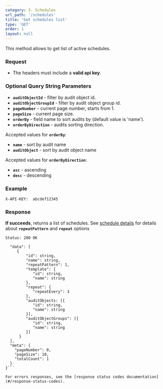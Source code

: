 ```yaml
---
category: 3. Schedules
url_path: '/schedules'
title: 'Get schedules list'
type: 'GET'
order: 1
layout: null
---
```


This method allows to get list of active schedules.

### Request
* The headers must include a **valid api key**.

### Optional Query String Parameters
* **`auditObjectId`** - filter by audit object id.
* **`auditObjectGroupId`** - filter by audit object group id.
* **`pageNumber`** - current page number, starts from 1.
* **`pageSize`** - current page size.
* **`orderBy`** - field name to sort audits by \(default value is 'name'\).
* **`orderByDirection`** - audits sorting direction.

Accepted values for **`orderBy`**:
* **`name`** - sort by audit name
* **`auditObject`** - sort by audit object name

Accepted values for **`orderByDirection`**:
* **`asc`** - ascending
* **`desc`** - descending

### Example

```X-API-KEY:  abcdef12345```

### Response

**If succeeds**, returns a list of schedules.
See [schedule details](#/get-schedule) for details about **`repeatPattern`** and **`repeat`** options


```Status: 200 OK```

```{
  "data": [
     {
         "id": string,
         "name": string,
         "repeatPattern": 1,
         "template": {
            "id": string,
            "name": string
         },
         "repeat": {
            "repeatEvery": 3
         },
         "auditObjects: [{
            "id": string,
            "name": string
         }],
         "auditObjectGroups": [{
            "id": string,
            "name": string
         }]
      }
  ],
  "meta": {
    "pageNumber": 0,
    "pageSize": 10,
    "totalCount": 1
  }
}```

For errors responses, see the [response status codes documentation](#/response-status-codes).
